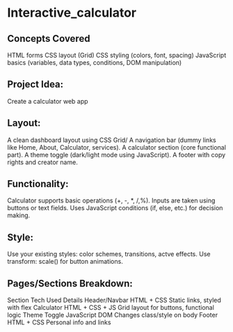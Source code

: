 # Interactive_calculator

Concepts Covered
----------------
HTML forms
CSS layout (Grid)
CSS styling (colors, font, spacing)
JavaScript basics (variables, data types, conditions, DOM manipulation)

Project Idea:
-------------
Create a calculator web app

Layout:
-------
A clean dashboard layout using CSS Grid/
A navigation bar (dummy links like Home, About, Calculator, services).
A calculator section (core functional part).
A theme toggle (dark/light mode using JavaScript).
A footer with copy rights and creator name.

Functionality:
--------------
Calculator supports basic operations (+, -, *, /,%).
Inputs are taken using buttons or text fields.
Uses JavaScript conditions (if, else, etc.) for decision making.

Style:
------
Use your existing styles: color schemes, transitions, actve effects.
Use transform: scale() for button animations.

Pages/Sections Breakdown:
-------------------------
Section			    Tech Used		        Details
Header/Navbar		HTML + CSS		      Static links, styled with flex
Calculator		  HTML + CSS + JS		  Grid layout for buttons, functional logic
Theme Toggle		JavaScript DOM		  Changes class/style on body
Footer			    HTML + CSS		      Personal info and links

